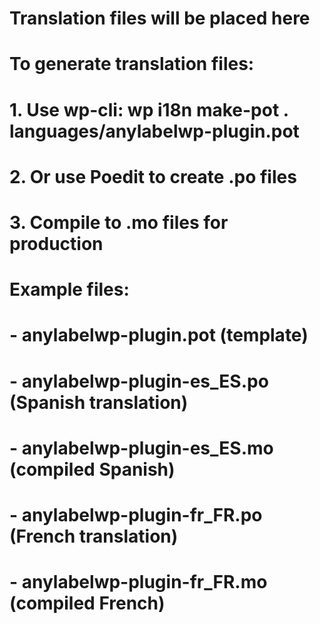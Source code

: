 # Translation files will be placed here
# 
# To generate translation files:
# 1. Use wp-cli: wp i18n make-pot . languages/anylabelwp-plugin.pot
# 2. Or use Poedit to create .po files
# 3. Compile to .mo files for production
#
# Example files:
# - anylabelwp-plugin.pot (template)
# - anylabelwp-plugin-es_ES.po (Spanish translation)
# - anylabelwp-plugin-es_ES.mo (compiled Spanish)
# - anylabelwp-plugin-fr_FR.po (French translation)
# - anylabelwp-plugin-fr_FR.mo (compiled French)
